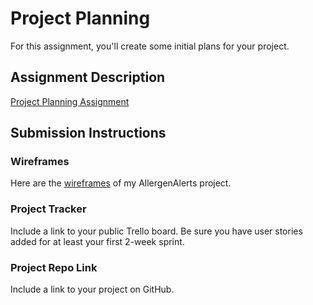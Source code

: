 # Project Planning
For this assignment, you'll create some initial plans for your project.

## Assignment Description
[Project Planning Assignment](https://education.launchcode.org/liftoff/modules/assignments/project-planning)

## Submission Instructions

### Wireframes

Here are the [wireframes](https://drive.google.com/open?id=0B6MWusv_rVaKdkwxbGQxN0xOMWxfSlMzdFZISG1ROWF5ZHBN) of my AllergenAlerts project.
### Project Tracker

Include a link to your public Trello board. Be sure you have user stories added for at least your first 2-week sprint.

### Project Repo Link
Include a link to your project on GitHub.
